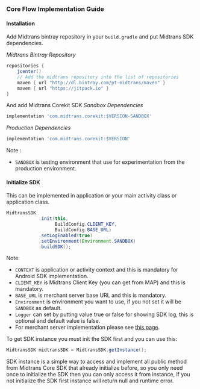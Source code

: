 ### Core Flow Implementation Guide

#### Installation

Add Midtrans bintray repository in your `build.gradle` and put Midtrans SDK dependencies.

*Midtrans Bintray Repository*
```Groovy
repositories {
    jcenter()
    // Add the midtrans repository into the list of repositories
    maven { url "http://dl.bintray.com/pt-midtrans/maven" }
    maven { url "https://jitpack.io" }
}
```
And add Midtrans Corekit SDK
*Sandbox Dependencies*

```Groovy
implementation 'com.midtrans.corekit:$VERSION-SANDBOX'
```

*Production Dependencies*

```Groovy
implementation 'com.midtrans.corekit:$VERSION'
```

Note : 
- `SANDBOX` is testing environment that use for experimentation from the production environment.


#### Initialize SDK

This can be implemented in application or your main activity class or application class.

```Java
MidtransSDK
            .init(this,
            	  BuildConfig.CLIENT_KEY,
                  BuildConfig.BASE_URL)
            .setLogEnabled(true)
            .setEnvironment(Environment.SANDBOX)
            .buildSDK();
```

Note:

- `CONTEXT` is application or activity context and this is mandatory for Android SDK implementation.
- `CLIENT_KEY` is Midtrans Client Key (you can get from MAP) and this is mandatory.
- `BASE_URL` is merchant server base URL and this is mandatory.
- `Environment` is environment you want to use, if you not set it will be `SANDBOX` as default.
- `Logger` can set by putting value true or false for showing SDK log, this is optional and default value is false.
- For merchant server implementation please see [this page](https://github.com/veritrans/veritrans-android/wiki/Implementation-for-Merchant-Server).

To get SDK instance you must init the SDK first and you can use this:

```Java
MidtransSDK midtransSDK = MidtransSDK.getInstance();
```
SDK instance is a simple way to access and implement all public method from Midtrans Core SDK that already initialize before, so you only need once to initialize the SDK then you can only access it from instance, if you not initialize the SDK first instance will return null and runtime error.
